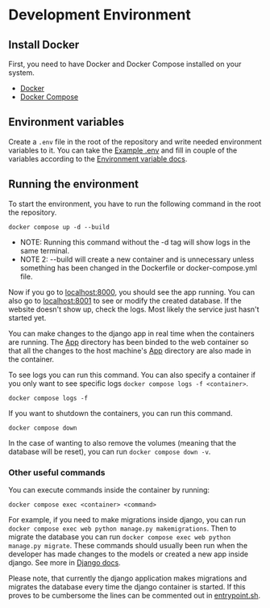 # Development Environment

## Install Docker

First, you need to have Docker and Docker Compose installed on your system. 

- [Docker](https://docs.docker.com/get-docker/)
- [Docker Compose](https://docs.docker.com/compose/install/)

## Environment variables

Create a `.env` file in the root of the repository and write needed environment variables to it. You can take the [Example .env](./example.env) and fill in couple of the variables according to the [Environment variable docs](./environment_variables.md).

## Running the environment

To start the environment, you have to run the following command in the root the repository.  
```
docker compose up -d --build
```
- NOTE: Running this command without the -d tag will show logs in the same terminal.
- NOTE 2: --build will create a new container and is unnecessary unless something has been changed in the Dockerfile or docker-compose.yml file.

Now if you go to [localhost:8000](localhost:8000), you should see the app running. You can also go to [localhost:8001](localhost:8001) to see or modify the created database. If the website doesn't show up, check the logs. Most likely the service just hasn't started yet. 

You can make changes to the django app in real time when the containers are running. The [App](./../app) directory has been binded to the web container so that all the changes to the host machine's [App](./../app) directory are also made in the container. 

To see logs you can run this command. You can also specify a container if you only want to see specific logs `docker compose logs -f <container>`. 
```
docker compose logs -f
```
If you want to shutdown the containers, you can run this command. 
```
docker compose down
```
In the case of wanting to also remove the volumes (meaning that the database will be reset), you can run `docker compose down -v`.

### Other useful commands

You can execute commands inside the container by running:
```
docker compose exec <container> <command>
```
For example, if you need to make migrations inside django, you can run `docker compose exec web python manage.py makemigrations`. Then to migrate the database you can run `docker compose exec web python manage.py migrate`. These commands should usually been run when the developer has made changes to the models or created a new app inside django. See more in [Django docs](https://docs.djangoproject.com/en/3.2/).

Please note, that currently the django application makes migrations and migrates the database every time the django container is started. If this proves to be cumbersome the lines can be commented out in [entrypoint.sh](./../app/scripts/entrypoint.sh).
